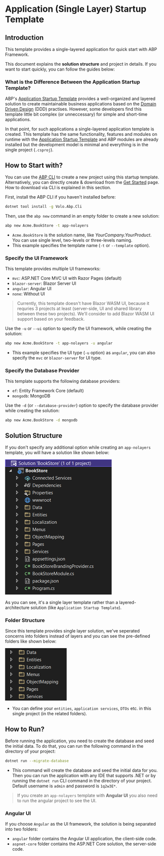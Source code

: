 # Application (Single Layer) Startup Template

## Introduction

This template provides a single-layered application for quick start with ABP Framework. 

This document explains the **solution structure** and project in details. If you want to start quickly, you can follow the guides below:

<!-- TODO: Add quick start tutorial link!!! (https://github.com/abpframework/abp/issues/12273) -->

### What is the Difference Between the Application Startup Template?

ABP's [Application Startup Template](Application.md) provides a well-organized and layered solution to create maintainable business applications based on the [Domain Driven Design](../Domain-Driven-Design.md) (DDD) practises. However, some developers find this template little bit complex (or unneccessary) for simple and short-time applications.

In that point, for such applications a single-layered application template is created. This template has the same functionality, features and modules on runtime with the [Application Startup Template](Application.md) and ABP modules are already installed but the development model is minimal and everything is in the single project (`.csproj`).

## How to Start with?

You can use the [ABP CLI](../CLI.md) to create a new project using this startup template. Alternatively, you can directly create & download from the [Get Started](https://abp.io/get-started) page. How to download via CLI is explained in this section.

First, install the ABP CLI if you haven't installed before:

```bash
dotnet tool install -g Volo.Abp.Cli
```

Then, use the `abp new` command in an empty folder to create a new solution:

```bash
abp new Acme.BookStore -t app-nolayers
```

* `Acme.BookStore` is the solution name, like *YourCompany.YourProduct*. You can use single level, two-levels or three-levels naming.
* This example specifies the template name (`-t` or `--template` option).

### Specify the UI Framework

This template provides multiple UI frameworks:

* `mvc`: ASP.NET Core MVC UI with Razor Pages (default)
* `blazor-server`: Blazor Server UI
* `angular`: Angular UI
* `none`: Without UI

> Currently, this template doesn't have Blazor WASM UI, because it requries 3 projects at least (server-side, UI and shared library between these two projects). We'll consider to add Blazor WASM UI support based on your feedback.

Use the `-u` or `--ui` option to specify the UI framework, while creating the solution:

```bash
abp new Acme.BookStore -t app-nolayers -u angular
```

* This example specifies the UI type (`-u` option) as `angular`, you can also specify the `mvc` or `blazor-server` for UI type.

### Specify the Database Provider

This template supports the following database providers:

- `ef`: Entity Framework Core (default)
- `mongodb`: MongoDB

Use the `-d` (or `--database-provider`) option to specify the database provider while creating the solution:

```bash
abp new Acme.BookStore -d mongodb
```

## Solution Structure

If you don't specify any additional option while creating an `app-nolayers` template, you will have a solution like shown below:

![](../images/bookstore-single-layer-solution-structure.png)

As you can see, it's a single layer template rather than a layered-architecture solution (like `Application Startup Template`).

### Folder Structure

Since this template provides single layer solution, we've seperated concerns into folders instead of layers and you can see the pre-defined folders like shown below:

![](../images/single-layer-folder-structure.png)

* You can define your `entities`, `application services`, `DTOs` etc. in this single project (in the related folders). 

## How to Run?

Before running the application, you need to create the database and seed the initial data. To do that, you can run the following command in the directory of your project:

```bash
dotnet run --migrate-database
```

* This command will create the database and seed the initial data for you. Then you can run the application with any IDE that supports .NET or by running the `dotnet run` CLI command in the directory of your project. Default username is `admin` and password is `1q2w3E*`.

> If you create an `app-nolayers` template with **Angular UI** you also need to run the angular project to see the UI.

### Angular UI <!-- TODO: move under "solution structure" section / remove this section? -->

If you choose `Angular` as the UI framework, the solution is being separated into two folders:

* `angular` folder contains the Angular UI application, the client-side code.
* `aspnet-core` folder contains the ASP.NET Core solution, the server-side code.